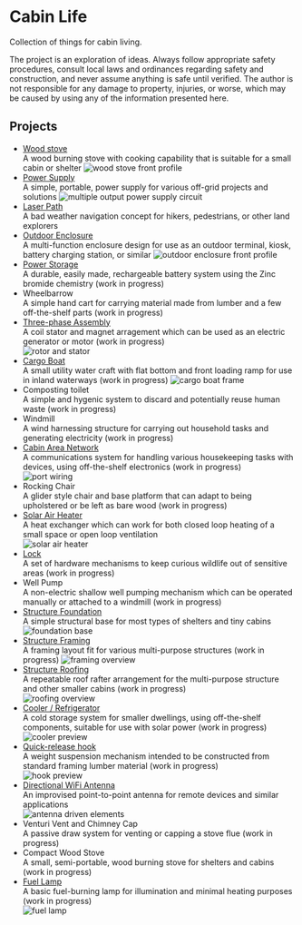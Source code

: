 # Cabin Life
Collection of things for cabin living.

The project is an exploration of ideas. Always follow appropriate safety procedures, consult local laws and ordinances regarding safety and construction, and never assume anything is safe until verified. The author is not responsible for any damage to property, injuries, or worse, which may be caused by using any of the information presented here.

## Projects
* [Wood stove](https://github.com/cypnk/Cabin-Life/tree/master/Wood%20Stove)  
A wood burning stove with cooking capability that is suitable for a small cabin or shelter
![wood stove front profile](https://raw.githubusercontent.com/cypnk/Cabin-Life/master/Wood%20Stove/preview/stove1.png)
* [Power Supply](https://github.com/cypnk/Cabin-Life/tree/master/Power%20Supply)  
A simple, portable, power supply for various off-grid projects and solutions ![multiple output power supply circuit](https://raw.githubusercontent.com/cypnk/Cabin-Life/master/Power%20Supply/combinedmultipowersupply.png)
* [Laser Path](https://github.com/cypnk/Cabin-Life/tree/master/Laser%20Path)  
A bad weather navigation concept for hikers, pedestrians, or other land explorers
* [Outdoor Enclosure](https://github.com/cypnk/Cabin-Life/tree/master/Outdoor%20Enclosure)  
A multi-function enclosure design for use as an outdoor terminal, kiosk, battery charging station, or similar
![outdoor enclosure front profile](https://raw.githubusercontent.com/cypnk/Cabin-Life/master/Outdoor%20Enclosure/preview/terminal1.png)  
* [Power Storage](https://github.com/cypnk/Cabin-Life/tree/master/Power%20Storage)  
A durable, easily made, rechargeable battery system using the Zinc bromide chemistry (work in progress)  
* Wheelbarrow  
A simple hand cart for carrying material made from lumber and a few off-the-shelf parts (work in progress)  
* [Three-phase Assembly](https://github.com/cypnk/Cabin-Life/tree/master/Three-phase%20Assembly)  
A coil stator and magnet arragement which can be used as an electric generator or motor (work in progress)  
![rotor and stator](https://raw.githubusercontent.com/cypnk/Cabin-Life/master/Three-phase%20Assembly/rotor_stator.png)
* [Cargo Boat](https://github.com/cypnk/Cabin-Life/tree/master/Cargo%20Boat)  
A small utility water craft with flat bottom and front loading ramp for use in inland waterways (work in progress)
![cargo boat frame](https://raw.githubusercontent.com/cypnk/Cabin-Life/master/Cargo%20Boat/bow_frame.png)  
* Composting toilet  
A simple and hygenic system to discard and potentially reuse human waste (work in progress)  
* Windmill  
A wind harnessing structure for carrying out household tasks and generating electricity (work in progress)  
* [Cabin Area Network](https://github.com/cypnk/Cabin-Life/tree/master/Cabin%20Area%20Network)  
A communications system for handling various housekeeping tasks with devices, using off-the-shelf electronics (work in progress)  
![port wiring](https://raw.githubusercontent.com/cypnk/Cabin-Life/master/Cabin%20Area%20Network/Common%20Port/portwiringtermination.png)  
* Rocking Chair  
A glider style chair and base platform that can adapt to being upholstered or be left as bare wood (work in progress)  
* [Solar Air Heater](https://github.com/cypnk/Cabin-Life/tree/master/Solar%20Air%20Heater)  
A heat exchanger which can work for both closed loop heating of a small space or open loop ventilation  
![solar air heater](https://raw.githubusercontent.com/cypnk/Cabin-Life/master/Solar%20Air%20Heater/solarairheater.png)  
* [Lock](https://github.com/cypnk/Cabin-Life/tree/master/Lock)  
A set of hardware mechanisms to keep curious wildlife out of sensitive areas (work in progress)  
* Well Pump  
A non-electric shallow well pumping mechanism which can be operated manually or attached to a windmill (work in progress)  
* [Structure Foundation](https://github.com/cypnk/Cabin-Life/tree/master/Structure%20Foundation)  
A simple structural base for most types of shelters and tiny cabins    
![foundation base](https://raw.githubusercontent.com/cypnk/Cabin-Life/master/Structure%20Foundation/foundation1.png)    
* [Structure Framing](https://github.com/cypnk/Cabin-Life/tree/master/Structure%20Framing)  
A framing layout fit for various multi-purpose structures (work in progress) 
![framing overview](https://raw.githubusercontent.com/cypnk/Cabin-Life/master/Structure%20Framing/framing1.png)  
* [Structure Roofing](https://github.com/cypnk/Cabin-Life/tree/master/Structure%20Roofing)  
A repeatable roof rafter arrangement for the multi-purpose structure and other smaller cabins (work in progress)  
![roofing overview](https://raw.githubusercontent.com/cypnk/Cabin-Life/master/Structure%20Roofing/roofing1.png)    
* [Cooler / Refrigerator](https://github.com/cypnk/Cabin-Life/tree/master/Cooler)  
A cold storage system for smaller dwellings, using off-the-shelf components, suitable for use with solar power (work in progress)  
![cooler preview](https://raw.githubusercontent.com/cypnk/Cabin-Life/master/Cooler/cooler1.png)  
* [Quick-release hook](https://github.com/cypnk/Cabin-Life/tree/master/Quick-Release%20Hook)  
A weight suspension mechanism intended to be constructed from standard framing lumber material (work in progress)  
![hook preview](https://raw.githubusercontent.com/cypnk/Cabin-Life/master/Quick-Release%20Hook/hook-preview.png)  
* [Directional WiFi Antenna](https://github.com/cypnk/Cabin-Life/tree/master/Directional%20Wifi%20Antenna)  
An improvised point-to-point antenna for remote devices and similar applications  
![antenna driven elements](https://raw.githubusercontent.com/cypnk/Cabin-Life/master/Directional%20Wifi%20Antenna/antenna_profile.png)  
* Venturi Vent and Chimney Cap  
A passive draw system for venting or capping a stove flue (work in progress)  
* Compact Wood Stove  
A small, semi-portable, wood burning stove for shelters and cabins (work in progress)  
* [Fuel Lamp](https://github.com/cypnk/Cabin-Life/tree/master/Fuel%20Lamp)  
A basic fuel-burning lamp for illumination and minimal heating purposes (work in progress)  
![fuel lamp](https://raw.githubusercontent.com/cypnk/Cabin-Life/master/Fuel%20Lamp/wick_control_tube.png)


